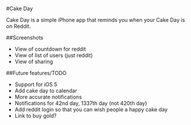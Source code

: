 #Cake Day

Cake Day is a simple iPhone app that reminds you when your Cake Day is on Reddit.

##Screenshots
* View of countdown for reddit
* View of list of users (just reddit)
* View of sharing

##Future features/TODO
* Support for iOS 5
* Add cake day to calendar
* More accurate notifications
* Notifications for 42nd day, 1337th day (not 420th day)
* Add reddit login so that you can wish people a happy cake day
* Link to buy gold?